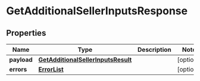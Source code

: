 
# GetAdditionalSellerInputsResponse

## Properties
Name | Type | Description | Notes
------------ | ------------- | ------------- | -------------
**payload** | [**GetAdditionalSellerInputsResult**](GetAdditionalSellerInputsResult.md) |  |  [optional]
**errors** | [**ErrorList**](ErrorList.md) |  |  [optional]



